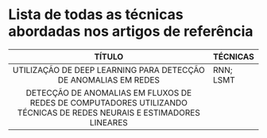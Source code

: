 # Lista de todas as técnicas abordadas nos artigos de referência

|TÍTULO|TÉCNICAS
|:-------------------:|:---------------------------------------------------------|
| UTILIZAÇÃO DE DEEP LEARNING PARA DETECÇÃO DE ANOMALIAS EM REDES | RNN; LSMT |
| DETECÇÃO DE ANOMALIAS EM FLUXOS DE REDES DE COMPUTADORES UTILIZANDO TÉCNICAS DE REDES NEURAIS E ESTIMADORES LINEARES |  |
